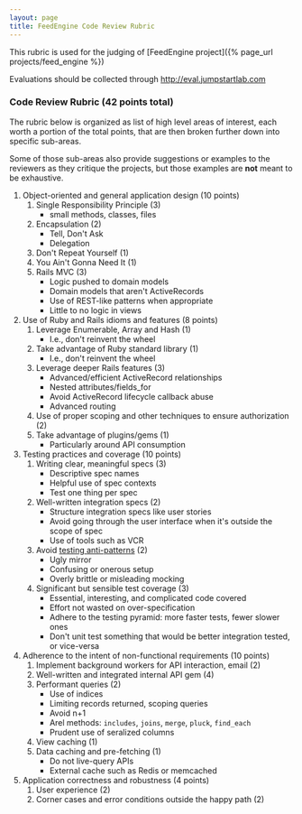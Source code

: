 ```yaml
---
layout: page
title: FeedEngine Code Review Rubric
---
```



This rubric is used for the judging of [FeedEngine project]({% page_url projects/feed_engine %}) 

Evaluations should be collected through http://eval.jumpstartlab.com

### Code Review Rubric (42 points total)

<div class="note">
  <p>The rubric below is organized as list of high level areas of interest, each worth a portion of the total points, that are then broken further down into specific sub-areas.</p>
  <p>Some of those sub-areas also provide suggestions or examples to the reviewers as they critique the projects, but those examples are <strong>not</strong> meant to be exhaustive.</p>
</div>

1. Object-oriented and general application design (10 points)
    1. Single Responsibility Principle (3)
        * small methods, classes, files
    2. Encapsulation (2)
        * Tell, Don't Ask
        * Delegation
    3. Don't Repeat Yourself (1)
    4. You Ain't Gonna Need It (1)
    5. Rails MVC (3)
        * Logic pushed to domain models
        * Domain models that aren't ActiveRecords
        * Use of REST-like patterns when appropriate
        * Little to no logic in views
2. Use of Ruby and Rails idioms and features (8 points)
    1. Leverage Enumerable, Array and Hash (1)
        * I.e., don't reinvent the wheel
    2. Take advantage of Ruby standard library (1)
        * I.e., don't reinvent the wheel
    3. Leverage deeper Rails features (3)
        * Advanced/efficient ActiveRecord relationships
        * Nested attributes/fields_for
        * Avoid ActiveRecord lifecycle callback abuse
        * Advanced routing
    4. Use of proper scoping and other techniques to ensure authorization (2)
    5. Take advantage of plugins/gems (1)
        * Particularly around API consumption
3. Testing practices and coverage (10 points)
    1. Writing clear, meaningful specs (3)
        * Descriptive spec names
        * Helpful use of spec contexts
        * Test one thing per spec
    2. Well-written integration specs (2)
        * Structure integration specs like user stories
        * Avoid going through the user interface when it's outside the scope of spec
        * Use of tools such as VCR
    3. Avoid [testing anti-patterns](http://blog.james-carr.org/2006/11/03/tdd-anti-patterns/) (2)
        * Ugly mirror
        * Confusing or onerous setup
        * Overly brittle or misleading mocking
    4. Significant but sensible test coverage (3)
        * Essential, interesting, and complicated code covered
        * Effort not wasted on over-specification
        * Adhere to the testing pyramid: more faster tests, fewer slower ones
        * Don't unit test something that would be better integration tested, or vice-versa
4. Adherence to the intent of non-functional requirements (10 points)
    1. Implement background workers for API interaction, email (2)
    2. Well-written and integrated internal API gem (4)
    3. Performant queries (2)
        * Use of indices
        * Limiting records returned, scoping queries
        * Avoid n+1
        * Arel methods: `includes`, `joins`, `merge`, `pluck`, `find_each`
        * Prudent use of seralized columns
    4. View caching (1)
    5. Data caching and pre-fetching (1)
        * Do not live-query APIs
        * External cache such as Redis or memcached
5. Application correctness and robustness (4 points)
    1. User experience (2)
    2. Corner cases and error conditions outside the happy path (2)
